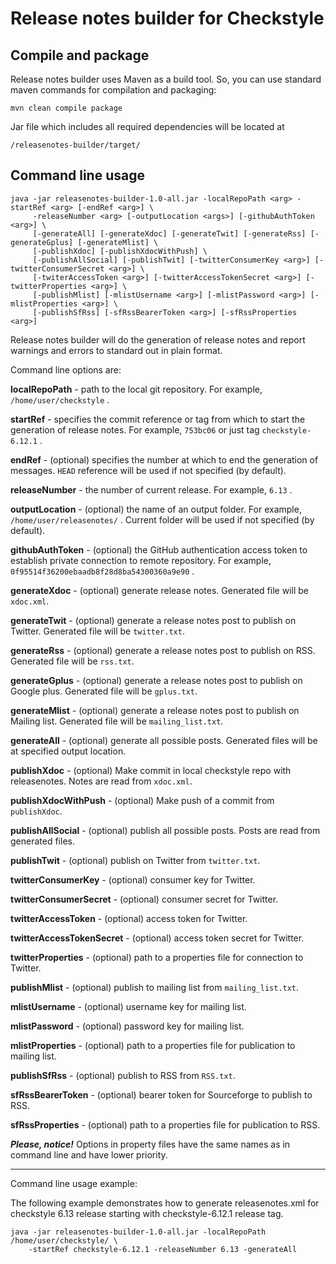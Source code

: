 # Release notes builder for Checkstyle

## Compile and package

Release notes builder uses Maven as a build tool. So, you can use standard maven commands
for compilation and packaging:

```
mvn clean compile package
```

Jar file which includes all required dependencies will be located at

```
/releasenotes-builder/target/
```

## Command line usage
```
java -jar releasenotes-builder-1.0-all.jar -localRepoPath <arg> -startRef <arg> [-endRef <arg>] \
     -releaseNumber <arg> [-outputLocation <args>] [-githubAuthToken <arg>] \
     [-generateAll] [-generateXdoc] [-generateTwit] [-generateRss] [-generateGplus] [-generateMlist] \
     [-publishXdoc] [-publishXdocWithPush] \
     [-publishAllSocial] [-publishTwit] [-twitterConsumerKey <arg>] [-twitterConsumerSecret <arg>] \
     [-twiterAccessToken <arg>] [-twitterAccessTokenSecret <arg>] [-twitterProperties <arg>] \
     [-publishMlist] [-mlistUsername <arg>] [-mlistPassword <arg>] [-mlistProperties <arg>] \
     [-publishSfRss] [-sfRssBearerToken <arg>] [-sfRssProperties <arg>]
```

Release notes builder will do the generation of release notes and report warnings and errors to
standard out in plain format.

Command line options are:

**localRepoPath** - path to the local git repository. For example,  ```/home/user/checkstyle``` .

**startRef** - specifies the commit reference or tag from which to start the generation of
release notes. For example, ```753bc06``` or just tag ```checkstyle-6.12.1``` .

**endRef** - (optional) specifies the number at which to end the generation of messages.
```HEAD``` reference will be used if not specified (by default).

**releaseNumber** - the number of current release. For example, ```6.13``` .

**outputLocation** - (optional) the name of an output folder. For example, ```/home/user/releasenotes/```
. Current folder will be used if not specified (by default).

**githubAuthToken** - (optional) the GitHub authentication access token to establish private connection to remote repository. For example, `0f95514f36200ebaadb8f28d8ba54300360a9e90` .

**generateXdoc** - (optional) generate release notes. Generated file will be ```xdoc.xml```.

**generateTwit** - (optional) generate a release notes post to publish on Twitter. Generated file will be ```twitter.txt```.

**generateRss** - (optional) generate a release notes post to publish on RSS. Generated file will be ```rss.txt```.

**generateGplus** - (optional) generate a release notes post to publish on Google plus. Generated file will be ```gplus.txt```.

**generateMlist** - (optional) generate a release notes post to publish on Mailing list. Generated file will be ```mailing_list.txt```.

**generateAll** - (optional) generate all possible posts. Generated files will be at specified output location.

**publishXdoc** - (optional) Make commit in local checkstyle repo with releasenotes. Notes are read from ```xdoc.xml```.

**publishXdocWithPush** - (optional) Make push of a commit from ```publishXdoc```.

**publishAllSocial** - (optional) publish all possible posts. Posts are read from generated files.

**publishTwit** - (optional) publish on Twitter from ```twitter.txt```.

**twitterConsumerKey** - (optional) consumer key for Twitter.

**twitterConsumerSecret** - (optional) consumer secret for Twitter.

**twitterAccessToken** - (optional) access token for Twitter.

**twitterAccessTokenSecret** - (optional) access token secret for Twitter.

**twitterProperties** - (optional) path to a properties file for connection to Twitter.

**publishMlist** - (optional) publish to mailing list from ```mailing_list.txt```.

**mlistUsername** - (optional) username key for mailing list.

**mlistPassword** - (optional) password key for mailing list.

**mlistProperties** - (optional) path to a properties file for publication to mailing list.

**publishSfRss** - (optional) publish to RSS from ```RSS.txt```.

**sfRssBearerToken** - (optional) bearer token for Sourceforge to publish to RSS.

**sfRssProperties** - (optional) path to a properties file for publication to RSS.

_**Please, notice!**_
Options in property files have the same names as in command line and have lower priority.

--------------------

Command line usage example:

The following example demonstrates how to generate releasenotes.xml for checkstyle 6.13 release starting with checkstyle-6.12.1 release tag.

```
java -jar releasenotes-builder-1.0-all.jar -localRepoPath /home/user/checkstyle/ \
    -startRef checkstyle-6.12.1 -releaseNumber 6.13 -generateAll
```
